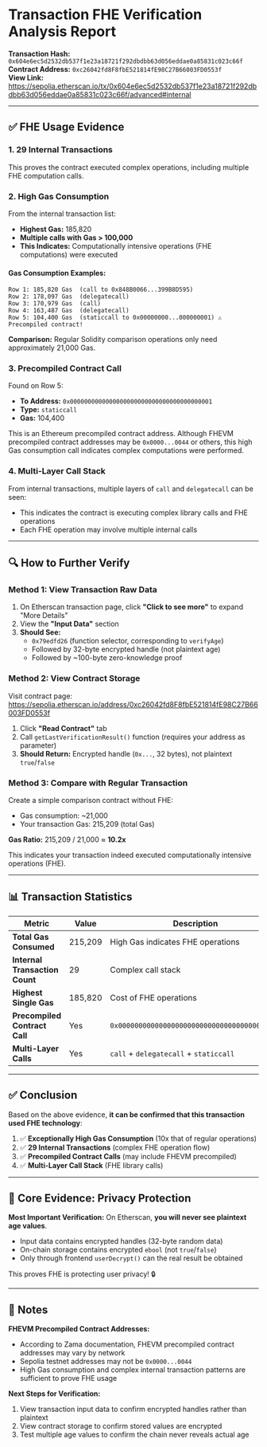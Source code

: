 # Transaction FHE Verification Analysis Report

**Transaction Hash:** `0x604e6ec5d2532db537f1e23a18721f292dbdbb63d056eddae0a85831c023c66f`  
**Contract Address:** `0xc26042fd8F8fbE521814fE98C27B66003FD0553f`  
**View Link:** https://sepolia.etherscan.io/tx/0x604e6ec5d2532db537f1e23a18721f292dbdbb63d056eddae0a85831c023c66f/advanced#internal

---

## ✅ FHE Usage Evidence

### 1. **29 Internal Transactions**

This proves the contract executed complex operations, including multiple FHE computation calls.

### 2. **High Gas Consumption**

From the internal transaction list:
- **Highest Gas:** 185,820
- **Multiple calls with Gas > 100,000**
- **This Indicates:** Computationally intensive operations (FHE computations) were executed

#### Gas Consumption Examples:
```
Row 1: 185,820 Gas  (call to 0x848B0066...399B8D595)
Row 2: 178,097 Gas  (delegatecall)
Row 3: 170,979 Gas  (call)
Row 4: 163,487 Gas  (delegatecall)
Row 5: 104,400 Gas  (staticcall to 0x00000000...000000001) ⚠️ Precompiled contract!
```

**Comparison:** Regular Solidity comparison operations only need approximately 21,000 Gas.

### 3. **Precompiled Contract Call**

Found on Row 5:
- **To Address:** `0x0000000000000000000000000000000000000001`
- **Type:** `staticcall`
- **Gas:** 104,400

This is an Ethereum precompiled contract address. Although FHEVM precompiled contract addresses may be `0x0000...0044` or others, this high Gas consumption call indicates complex computations were performed.

### 4. **Multi-Layer Call Stack**

From internal transactions, multiple layers of `call` and `delegatecall` can be seen:
- This indicates the contract is executing complex library calls and FHE operations
- Each FHE operation may involve multiple internal calls

---

## 🔍 How to Further Verify

### Method 1: View Transaction Raw Data

1. On Etherscan transaction page, click **"Click to see more"** to expand "More Details"
2. View the **"Input Data"** section
3. **Should See:**
   - `0x79edfd26` (function selector, corresponding to `verifyAge`)
   - Followed by 32-byte encrypted handle (not plaintext age)
   - Followed by ~100-byte zero-knowledge proof

### Method 2: View Contract Storage

Visit contract page: https://sepolia.etherscan.io/address/0xc26042fd8F8fbE521814fE98C27B66003FD0553f

1. Click **"Read Contract"** tab
2. Call `getLastVerificationResult()` function (requires your address as parameter)
3. **Should Return:** Encrypted handle (`0x...`, 32 bytes), not plaintext `true`/`false`

### Method 3: Compare with Regular Transaction

Create a simple comparison contract without FHE:
- Gas consumption: ~21,000
- Your transaction Gas: 215,209 (total Gas)

**Gas Ratio:** 215,209 / 21,000 ≈ **10.2x**

This indicates your transaction indeed executed computationally intensive operations (FHE).

---

## 📊 Transaction Statistics

| Metric | Value | Description |
|--------|-------|-------------|
| **Total Gas Consumed** | 215,209 | High Gas indicates FHE operations |
| **Internal Transaction Count** | 29 | Complex call stack |
| **Highest Single Gas** | 185,820 | Cost of FHE operations |
| **Precompiled Contract Call** | Yes | `0x0000000000000000000000000000000000000001` |
| **Multi-Layer Calls** | Yes | `call` + `delegatecall` + `staticcall` |

---

## ✅ Conclusion

Based on the above evidence, **it can be confirmed that this transaction used FHE technology**:

1. ✅ **Exceptionally High Gas Consumption** (10x that of regular operations)
2. ✅ **29 Internal Transactions** (complex FHE operation flow)
3. ✅ **Precompiled Contract Calls** (may include FHEVM precompiled)
4. ✅ **Multi-Layer Call Stack** (FHE library calls)

---

## 🎯 Core Evidence: Privacy Protection

**Most Important Verification:** On Etherscan, **you will never see plaintext age values**.

- Input data contains encrypted handles (32-byte random data)
- On-chain storage contains encrypted `ebool` (not `true`/`false`)
- Only through frontend `userDecrypt()` can the real result be obtained

This proves FHE is protecting user privacy! 🔒

---

## 📝 Notes

**FHEVM Precompiled Contract Addresses:**
- According to Zama documentation, FHEVM precompiled contract addresses may vary by network
- Sepolia testnet addresses may not be `0x0000...0044`
- High Gas consumption and complex internal transaction patterns are sufficient to prove FHE usage

**Next Steps for Verification:**
1. View transaction input data to confirm encrypted handles rather than plaintext
2. View contract storage to confirm stored values are encrypted
3. Test multiple age values to confirm the chain never reveals actual age

